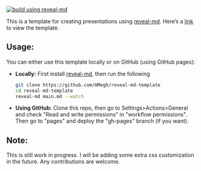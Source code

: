 [![build using reveal-md](https://github.com/HMegh/reveal-md-template/actions/workflows/static-reveal-md.yml/badge.svg)](https://github.com/HMegh/reveal-md-template/actions/workflows/static-reveal-md.yml)

This is a template for creating presentations using [reveal-md](https://github.com/webpro/reveal-md). Here’s a [link](https://hmegh.github.io/reveal-md-template/#/) to view the template.

## Usage: 

You can either use this template locally or on GitHub (using GitHub pages): 

* **Locally:** First install [reveal-md](https://github.com/webpro/reveal-md), then run the following 
    ```bash
    git clone https://github.com/HMegh/reveal-md-template
    cd reveal-md-template
    reveal-md main.md --watch 
    ```
* **Using GitHub:** Clone this repo, then go to Settings>Actions>General and check "Read and write permissions" in "workflow permissions". Then go to "pages" and deploy the "gh-pages" branch (if you want). 


## Note:

This is still work in progress. I will be adding some extra css customization in the future.  Any contributions are welcome. 